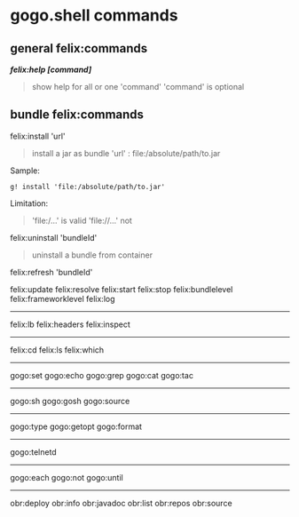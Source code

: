 # gogo.shell commands

## general felix:commands

***felix:help	[command]***

> show help for all or one 'command'
> 'command' is optional

## bundle felix:commands

felix:install  'url'

> install a jar as bundle
> 'url' : file:/absolute/path/to.jar

Sample:

`g! install 'file:/absolute/path/to.jar'`

Limitation:

> 'file:/...' is valid 'file://...' not

felix:uninstall 'bundleId'

> uninstall a bundle from container

felix:refresh  'bundleId'

> 
felix:update
felix:resolve
felix:start
felix:stop
felix:bundlelevel
felix:frameworklevel
felix:log

---

felix:lb
felix:headers
felix:inspect

---

felix:cd
felix:ls
felix:which

---

gogo:set
gogo:echo
gogo:grep
gogo:cat
gogo:tac

---

gogo:sh
gogo:gosh
gogo:source

---

gogo:type
gogo:getopt
gogo:format

---

gogo:telnetd

---

gogo:each
gogo:not
gogo:until

---



obr:deploy
obr:info
obr:javadoc
obr:list
obr:repos
obr:source
